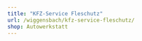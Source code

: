 ```yaml
---
title: "KFZ-Service Fleschutz"
url: /wiggensbach/kfz-service-fleschutz/
shop: Autowerkstatt
---
```

